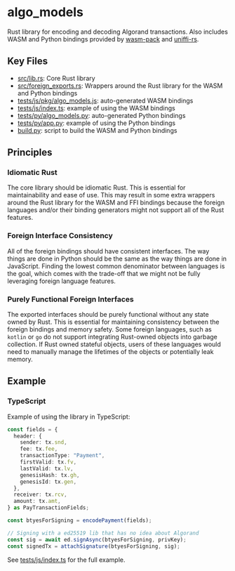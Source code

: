 # algo_models

Rust library for encoding and decoding Algorand transactions. Also includes WASM and Python bindings provided by [wasm-pack](https://github.com/rustwasm/wasm-pack) and [uniffi-rs](https://github.com/mozilla/uniffi-rs).

## Key Files

- [src/lib.rs](src/lib.rs): Core Rust library
- [src/foreign_exports.rs](src/foreign_exports.rs): Wrappers around the Rust library for the WASM and Python bindings
- [tests/js/pkg/algo_models.js](tests/js/pkg/algo_models.js): auto-generated WASM bindings
- [tests/js/index.ts](tests/js/index.ts): example of using the WASM bindings
- [tests/py/algo_models.py](tests/py/algo_models.py): auto-generated Python bindings
- [tests/py/app.py](tests/py/app.py): example of using the Python bindings
- [build.py](build.py): script to build the WASM and Python bindings

## Principles

### Idiomatic Rust

The core library should be idiomatic Rust. This is essential for maintainability and ease of use. This may result in some extra wrappers around the Rust library for the WASM and FFI bindings because the foreign languages and/or their binding generators might not support all of the Rust features.

### Foreign Interface Consistency

All of the foreign bindings should have consistent interfaces. The way things are done in Python should be the same as the way things are done in JavaScript. Finding the lowest common denominator between languages is the goal, which comes with the trade-off that we might not be fully leveraging foreign language features.

### Purely Functional Foreign Interfaces

The exported interfaces should be purely functional without any state owned by Rust. This is essential for maintaining consistency between the foreign bindings and memory safety. Some foreign languages, such as `kotlin` or `go` do not support integrating Rust-owned objects into garbage collection. If Rust owned stateful objects, users of these languages would need to manually manage the lifetimes of the objects or potentially leak memory.

## Example

### TypeScript

Example of using the library in TypeScript:

```ts
const fields = {
  header: {
    sender: tx.snd,
    fee: tx.fee,
    transactionType: "Payment",
    firstValid: tx.fv,
    lastValid: tx.lv,
    genesisHash: tx.gh,
    genesisId: tx.gen,
  },
  receiver: tx.rcv,
  amount: tx.amt,
} as PayTransactionFields;

const btyesForSigning = encodePayment(fields);

// Signing with a ed25519 lib that has no idea about Algorand
const sig = await ed.signAsync(btyesForSigning, privKey);
const signedTx = attachSignature(btyesForSigning, sig);
```

See [tests/js/index.ts](tests/js/index.ts) for the full example.
